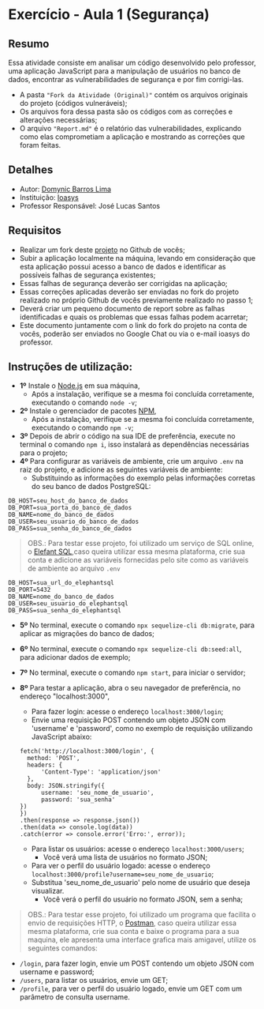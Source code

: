 # Exercício - Aula 1 (Segurança)

## Resumo

Essa atividade consiste em analisar um código desenvolvido pelo professor, uma aplicação JavaScript para a manipulação de usuários no banco de dados, encontrar as vulnerabilidades de segurança e por fim corrigi-las. 

- A pasta `"Fork da Atividade (Original)"` contém os arquivos originais do projeto (códigos vulneráveis);
- Os arquivos fora dessa pasta são os códigos com as correções e alterações necessárias;
- O arquivo `"Report.md"` é o relatório das vulnerabilidades, explicando como elas comprometiam a aplicação e mostrando as correções que foram feitas.

## Detalhes

- Autor: [Domynic Barros Lima](https://github.com/DomynicBl)
- Instituição: [Ioasys](https://ioasys.com.br/)
- Professor Responsável: José Lucas Santos

## Requisitos

- Realizar um fork deste [projeto](https://github.com/ioasys/camp-security-practice) no Github de vocês;
- Subir a aplicação localmente na máquina, levando em consideração que esta aplicação possui acesso a banco de dados e identificar as possíveis falhas de segurança existentes;
- Essas falhas de segurança deverão ser corrigidas na aplicação;
- Essas correções aplicadas deverão ser enviadas no fork do projeto realizado no próprio Github de vocês previamente realizado no passo 1;
- Deverá criar um pequeno documento de report sobre as falhas identificadas e quais os problemas que essas falhas podem acarretar;
- Este documento juntamente com o link do fork do projeto na conta de vocês, poderão ser enviados no Google Chat ou via o e-mail ioasys do professor.

## Instruções de utilização:

- **1º** Instale o [Node.js](https://nodejs.org/en) em sua máquina,
  - Após a instalação, verifique se a mesma foi concluída corretamente, executando o comando `node -v`;
- **2º** Instale o gerenciador de pacotes [NPM](https://www.npmjs.com/),
  - Após a instalação, verifique se a mesma foi concluída corretamente, executando o comando `npm -v`;
- **3º** Depois de abrir o código na sua IDE de preferência, execute no terminal o comando `npm i`, isso instalará as dependências necessárias para o projeto;
- **4º** Para configurar as variáveis de ambiente, crie um arquivo `.env` na raiz do projeto, e adicione as seguintes variáveis de ambiente:
  - Substituindo as informações do exemplo pelas informações corretas do seu banco de dados PostgreSQL:

```dotenv
DB_HOST=seu_host_do_banco_de_dados
DB_PORT=sua_porta_do_banco_de_dados
DB_NAME=nome_do_banco_de_dados
DB_USER=seu_usuario_do_banco_de_dados
DB_PASS=sua_senha_do_banco_de_dados
```
> OBS.: Para testar esse projeto, foi utilizado um serviço de SQL online, o [Elefant SQL](https://www.elephantsql.com/),caso queira utilizar essa mesma plataforma, crie sua conta e adicione as variáveis fornecidas pelo site como as variáveis de ambiente ao arquivo  `.env`

```
DB_HOST=sua_url_do_elephantsql
DB_PORT=5432
DB_NAME=nome_do_banco_de_dados
DB_USER=seu_usuario_do_elephantsql
DB_PASS=sua_senha_do_elephantsql
```

- **5º** No terminal, execute o comando `npx sequelize-cli db:migrate`, para aplicar as migrações do banco de dados;
- **6º** No terminal, execute o comando `npx sequelize-cli db:seed:all`, para adicionar dados de exemplo;
- **7º** No terminal, execute o comando `npm start`, para iniciar o servidor;
- **8º** Para testar a  aplicação, abra o seu navegador de preferência, no endereço "localhost:3000",
  - Para fazer login: acesse o endereço `localhost:3000/login`;
  - Envie uma requisição POST contendo um objeto JSON com 'username' e 'password', como no exemplo de requisição utilizando JavaScript abaixo:

  ```
  fetch('http://localhost:3000/login', {
    method: 'POST',
    headers: {
        'Content-Type': 'application/json'
    },
    body: JSON.stringify({
        username: 'seu_nome_de_usuario',
        password: 'sua_senha'
  })
  })
  .then(response => response.json())
  .then(data => console.log(data))
  .catch(error => console.error('Erro:', error));
  ```
  - Para listar os usuários: acesse o endereço `localhost:3000/users`;
    - Você verá uma lista de usuários no formato JSON;
  - Para ver o perfil do usuário logado: acesse o endereço `localhost:3000/profile?username=seu_nome_de_usuario`;
  - Substitua 'seu_nome_de_usuario' pelo nome de usuário que deseja visualizar.
    - Você verá o perfil do usuário no formato JSON, sem a senha;

> OBS.: Para testar esse projeto, foi utilizado um programa que facilita o envio de requisições HTTP, o [Postman](https://www.postman.com/), caso queira utilizar essa mesma plataforma, crie sua conta e baixe o programa para a sua maquina, ele apresenta uma interface grafica mais amigavel, utilize os seguintes comandos:
- `/login`, para fazer login, envie um POST contendo um objeto JSON com username e password;
- `/users`, para listar os usuários, envie um GET;
- `/profile`, para ver o perfil do usuário logado, envie um GET com um parâmetro de consulta username.

